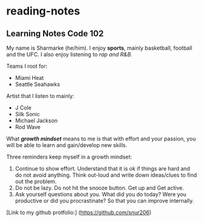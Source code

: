 # reading-notes

## Learning Notes Code 102

My name is Sharmarke (he/him). I enjoy **sports**, mainly basketball, football and the UFC. I also enjoy listening to *rap and R&B.*

Teams I root for:

- Miami Heat
- Seattle Seahawks

Artist that I listen to mainly:
- J Cole
- Silk Sonic
- Michael Jackson
- Rod Wave

What ***growth mindset*** means to me is that with effort and your passion, you will be able to learn and gain/develop new skills. 

Three reminders keep myself in a growth mindset:

1. Continue to show effort. Understand that it is ok if things are hard and do not avoid anything. Think out-loud and write down ideas/clues to find out the problem.
2. Do not be lazy. Do not hit the snooze button. Get up and Get active. 
3. Ask yourself questions about you. What did you do today? Were you productive or did you procrastinate? So that you can improve internally.

[Link to my github protfolio:] (https://github.com/snur206)
